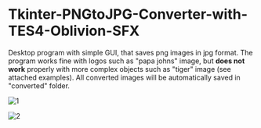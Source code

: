 # Tkinter-PNGtoJPG-Converter-with-TES4-Oblivion-SFX
Desktop program with simple GUI, that saves png images in jpg format. The program works fine with logos such as "papa johns" image, but **does not work** properly with more complex objects such as "tiger" image (see attached examples). All converted images will be automatically saved in "converted" folder.

![1](https://github.com/user-attachments/assets/d2320ed5-c63c-4fbd-a066-a85c2330315d)

![2](https://github.com/user-attachments/assets/2bd7bd52-3bbf-4fb2-ab7d-7268e93ef2dc)
